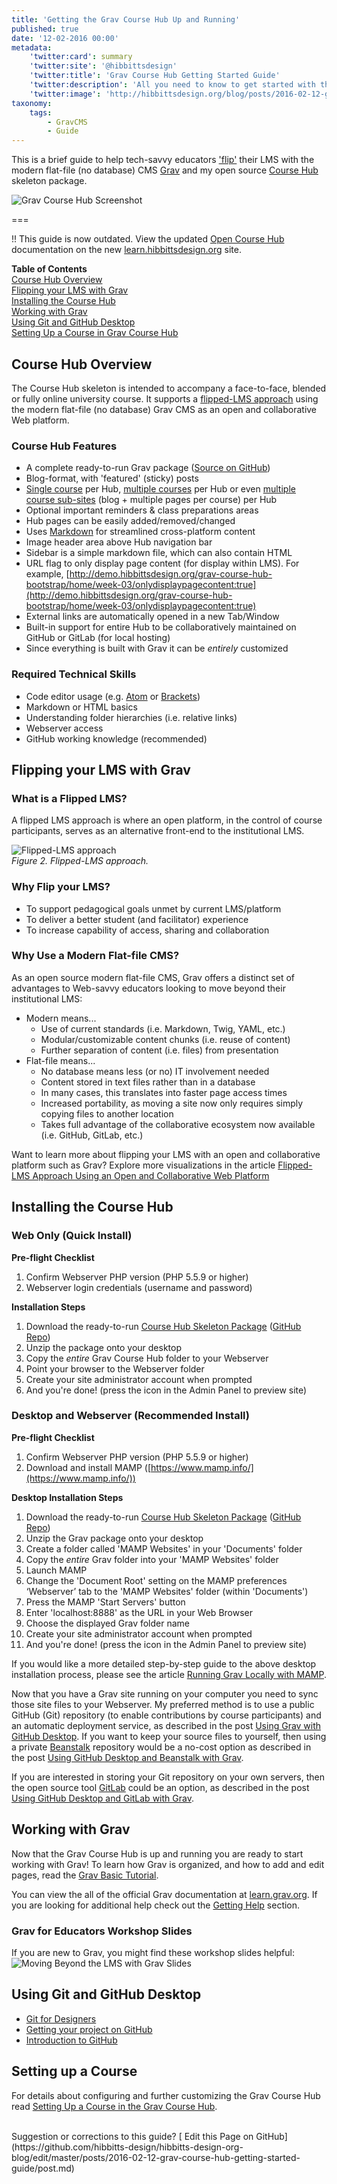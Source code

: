 ```yaml
---
title: 'Getting the Grav Course Hub Up and Running'
published: true
date: '12-02-2016 00:00'
metadata:
    'twitter:card': summary
    'twitter:site': '@hibbittsdesign'
    'twitter:title': 'Grav Course Hub Getting Started Guide'
    'twitter:description': 'All you need to know to get started with the open source Grav CMS Course Hub skeleton package.'
    'twitter:image': 'http://hibbittsdesign.org/blog/posts/2016-02-12-grav-course-hub-getting-started-guide/screenshot.jpg'
taxonomy:
    tags:
        - GravCMS
        - Guide
---
```


This is a brief guide to help tech-savvy educators ['flip'](../2015-10-20-flipped-lms-defined) their LMS with the modern flat-file (no database) CMS [Grav](http://www.getgrav.org) and my open source [Course Hub ](https://github.com/hibbitts-design/grav-skeleton-course-hub) skeleton package.  

![Grav Course Hub Screenshot](screenshot-2.jpg)

===

!! This guide is now outdated. View the updated [Open Course Hub](http://learn.hibbittsdesign.org/coursehub) documentation on the new  [learn.hibbittsdesign.org](http://learn.hibbittsdesign.org) site.

**Table of Contents**  
[Course Hub Overview](#course-hub-overview)  
[Flipping your LMS with Grav](#flipping-your-lms-with-grav)  
[Installing the Course Hub](#installing-the-course-hub)  
[Working with Grav](#working-with-grav)  
[Using Git and GitHub Desktop](#using-git-and-github-desktop)  
[Setting Up a Course in Grav Course Hub](#setting-up-a-course)  

## Course Hub Overview
The Course Hub skeleton is intended to accompany a face-to-face, blended or fully online university course. It supports a [flipped-LMS approach](../2015-12-18-flipped-lms-using-an-open-and-collaborative-platform) using the modern flat-file (no database) Grav CMS as an open and collaborative Web platform.  

### Course Hub Features
* A complete ready-to-run Grav package ([Source on GitHub](https://github.com/hibbitts-design/grav-skeleton-course-hub))
* Blog-format, with 'featured' (sticky) posts
* [Single course](http://hibbittsdesign.org/demo/grav-course-hub-bootstrap/) per Hub, [multiple courses](http://hibbittsdesign.org/demo/grav-multi-course-blog-hub/) per Hub or even [multiple course sub-sites](http://hibbittsdesign.org/demo/grav-multi-course-pages-hub/) (blog + multiple pages per course) per Hub
* Optional important reminders & class preparations areas
* Hub pages can be easily added/removed/changed
* Uses [Markdown](https://daringfireball.net/projects/markdown/) for streamlined cross-platform content
* Image header area above Hub navigation bar
* Sidebar is a simple markdown file, which can also contain HTML
* URL flag to only display page content (for display within LMS). For example, [http://demo.hibbittsdesign.org/grav-course-hub-bootstrap/home/week-03/onlydisplaypagecontent:true](http://demo.hibbittsdesign.org/grav-course-hub-bootstrap/home/week-03/onlydisplaypagecontent:true)
* External links are automatically opened in a new Tab/Window
* Built-in support for entire Hub to be collaboratively maintained on GitHub or GitLab (for local hosting)
* Since everything is built with Grav it can be _entirely_ customized

### Required Technical Skills
* Code editor usage (e.g. [Atom](https://atom.io/) or [Brackets](http://brackets.io/))
* Markdown or HTML basics
* Understanding folder hierarchies (i.e. relative links)
* Webserver access
* GitHub working knowledge (recommended)

## Flipping your LMS with Grav
### What is a Flipped LMS?
A flipped LMS approach is where an open platform, in the control of course participants,
serves as an alternative front-end to the institutional LMS.

![Flipped-LMS approach](flipped-lms.png)  
_Figure 2. Flipped-LMS approach._

### Why Flip your LMS?
* To support pedagogical goals unmet by current LMS/platform
* To deliver a better student (and facilitator) experience
* To increase capability of access, sharing and collaboration

### Why Use a Modern Flat-file CMS?
As an open source modern flat-file CMS, Grav offers a distinct set of advantages to Web-savvy educators looking to move beyond their institutional LMS:
* Modern means...
  * Use of current standards (i.e. Markdown, Twig, YAML, etc.)
  * Modular/customizable content chunks (i.e. reuse of content)
  * Further separation of content (i.e. files) from presentation
* Flat-file means...
  * No database means less (or no) IT involvement needed
  * Content stored in text files rather than in a database
  * In many cases, this translates into faster page access times
  * Increased portability, as moving a site now only requires simply copying files to another location
  * Takes full advantage of the collaborative ecosystem now available (i.e. GitHub, GitLab, etc.)

Want to learn more about flipping your LMS with an open and collaborative platform such as Grav? Explore more visualizations in the article [Flipped-LMS Approach Using an Open and Collaborative Web Platform](http://hibbittsdesign.org/blog/posts/2015-12-18-flipped-lms-using-an-open-and-collaborative-platform)

## Installing the Course Hub
### Web Only (Quick Install)
**Pre-flight Checklist**  
1. Confirm Webserver PHP version (PHP 5.5.9 or higher)
1. Webserver login credentials (username and password)

**Installation Steps**  
1. Download the ready-to-run [Course Hub Skeleton Package](../../downloads/grav-skeleton-course-hub-site.zip) ([GitHub Repo](https://github.com/hibbitts-design/grav-skeleton-course-hub))  
1. Unzip the package onto your desktop
1. Copy the _entire_ Grav Course Hub folder to your Webserver
1. Point your browser to the Webserver folder
1. Create your site administrator account when prompted
1. And you're done! (press the <i class="fa fa-arrow-circle-right"></i> icon in the Admin Panel to preview site)

### Desktop and Webserver (Recommended Install)
**Pre-flight Checklist**  
1. Confirm Webserver PHP version (PHP 5.5.9 or higher)
1. Download and install MAMP ([https://www.mamp.info/](https://www.mamp.info/))

**Desktop Installation Steps**  
1. Download the ready-to-run [Course Hub Skeleton Package](../../downloads/grav-skeleton-course-hub-site.zip) ([GitHub Repo](https://github.com/hibbitts-design/grav-skeleton-course-hub))
1. Unzip the Grav package onto your desktop
1. Create a folder called 'MAMP Websites' in your 'Documents' folder
1. Copy the _entire_ Grav folder into your 'MAMP Websites' folder
1. Launch MAMP
1. Change the 'Document Root' setting on the MAMP preferences ‘Webserver’ tab to the 'MAMP Websites' folder (within 'Documents')
1. Press the MAMP 'Start Servers' button
1. Enter 'localhost:8888' as the URL in your Web Browser
1. Choose the displayed Grav folder name
1. Create your site administrator account when prompted
1. And you're done! (press the <i class="fa fa-arrow-circle-right"></i> icon in the Admin Panel to preview site)

If you would like a more detailed step-by-step guide to the above desktop installation process, please see the article [Running Grav Locally with MAMP](../2015-11-16-running-grav-locally-with-mamp).

Now that you have a Grav site running on your computer you need to sync those site files to your Webserver. My preferred method is to use a public GitHub (Git) repository (to enable contributions by course participants) and an automatic deployment service, as described in the post [Using Grav with GitHub Desktop](../2015-12-11-using-grav-with-github). If you want to keep your source files to yourself, then using a private [Beanstalk](http://beanstalkapp.com/) repository would be a no-cost option as described in the post [Using GitHub Desktop and Beanstalk with Grav](../2016-02-22-using-github-desktop-and-beanstalk-with-Grav).

If you are interested in storing your Git repository on your own servers, then the open source tool [GitLab](https://about.gitlab.com/) could be an option, as described in the post [Using GitHub Desktop and GitLab with Grav](../2016-04-04-using-github-desktop-and-gitlab-with-Grav).

## Working with Grav
Now that the Grav Course Hub is up and running you are ready to start working with Grav! To learn how Grav is organized, and how to add and edit pages, read the [Grav Basic Tutorial](https://learn.getgrav.org/basics/basic-tutorial).

You can view the all of the official Grav documentation at [learn.grav.org](http://learn.getgrav.org/). If you are looking for additional help check out the [Getting Help](http://learn.getgrav.org/basics/getting-help) section.

### Grav for Educators Workshop Slides

If you are new to Grav, you might find these workshop slides helpful:
![Moving Beyond the LMS with Grav Slides](http://slides.com/paulhibbitts/grav-cms-for-educators/)

## Using Git and GitHub Desktop
* [Git for Designers](http://danielfos.co/notes/git-for-designers)  
* [Getting your project on GitHub](https://guides.github.com/introduction/getting-your-project-on-github/)  
* [Introduction to GitHub](https://github.github.com/on-demand/intro-to-github/)

## Setting up a Course
For details about configuring and further customizing the Grav Course Hub read [Setting Up a Course in the Grav Course Hub](../2016-07-18-setting-up-your-grav-course-hub).

<br>
Suggestion or corrections to this guide? [<i class="fa fa-github" aria-hidden="true"></i> Edit this Page on GitHub](https://github.com/hibbitts-design/hibbitts-design-org-blog/edit/master/posts/2016-02-12-grav-course-hub-getting-started-guide/post.md)
<br>
